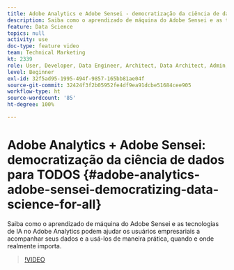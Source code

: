 ```yaml
---
title: Adobe Analytics e Adobe Sensei - democratização da ciência de dados para TODOS
description: Saiba como o aprendizado de máquina do Adobe Sensei e as tecnologias de IA no Adobe Analytics podem ajudar os usuários empresariais a acompanhar seus dados e a usá-los de maneira prática, quando e onde realmente importa.
feature: Data Science
topics: null
activity: use
doc-type: feature video
team: Technical Marketing
kt: 2339
role: User, Developer, Data Engineer, Architect, Data Architect, Admin, Leader
level: Beginner
exl-id: 32f5ad95-1995-494f-9857-165bb81ae04f
source-git-commit: 32424f3f2b05952fe4df9ea91dcbe51684cee905
workflow-type: ht
source-wordcount: '85'
ht-degree: 100%

---
```


# Adobe Analytics + Adobe Sensei: democratização da ciência de dados para TODOS {#adobe-analytics-adobe-sensei-democratizing-data-science-for-all}

Saiba como o aprendizado de máquina do Adobe Sensei e as tecnologias de IA no Adobe Analytics podem ajudar os usuários empresariais a acompanhar seus dados e a usá-los de maneira prática, quando e onde realmente importa.

>[!VIDEO](https://video.tv.adobe.com/v/25838/?quality=12)
